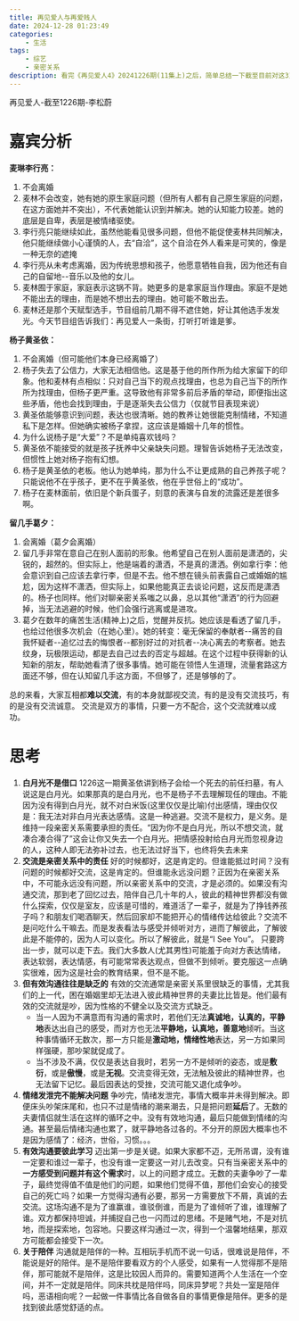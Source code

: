 ```yaml
---
title: 再见爱人与再爱贱人
date: 2024-12-28 01:23:49
categories: 
    - 生活
tags: 
    - 综艺
    - 亲密关系
description: 看完《再见爱人4》20241226期(11集上)之后，简单总结一下截至目前对这3对的分析，以及自己的反思。
---
```

再见爱人-截至1226期-李松蔚
# 嘉宾分析
**麦琳李行亮：**
1. 不会离婚
2. 麦林不会改变，她有她的原生家庭问题（但所有人都有自己原生家庭的问题，在这方面她并不突出），不代表她能认识到并解决。她的认知能力较差。她的底层是自卑，表层是被情绪驱使。
3. 李行亮只能继续如此，虽然他能看见很多问题，但他不能促使麦林共同解决，他只能继续做小心谨慎的人，去“自洽”，这个自洽在外人看来是可笑的，像是一种无奈的遮掩
4. 李行亮从未考虑离婚，因为传统思想和孩子，他愿意牺牲自我，因为他还有自己的自留地--音乐以及他的女儿。
5. 麦林囿于家庭，家庭表示这锅不背。她更多的是拿家庭当作理由。家庭不是她不能出去的理由，而是她不想出去的理由。她可能不敢出去。
5. 麦林还是那个天赋型选手，节目组前几期不得不遮住她，好让其他选手发发光。今天节目组告诉我们：再见爱人一条街，打听打听谁是爹。  
<!-- more -->  

**杨子黄圣依：**
1. 不会离婚（但可能他们本身已经离婚了）
2. 杨子失去了公信力，大家无法相信他。这是基于他的所作所为给大家留下的印象。他和麦林有点相似：只对自己当下的观点找理由，也总为自己当下的所作所为找理由，但杨子更严重。这导致他有非常多前后矛盾的举动，即便指出这些矛盾，他也会找到理由，于是逐渐失去公信力（仅就节目表现来说）
3. 黄圣依能够意识到问题，表达也很清晰。她的教养让她很能克制情绪，不知道私下是怎样。但她确实被杨子拿捏，这应该是婚姻十几年的惯性。
4. 为什么说杨子是“大爱”？不是单纯喜欢钱吗？
5. 黄圣依不能接受的就是孩子抚养中父亲缺失问题。理智告诉她杨子无法改变，但惯性上她对杨子抱有幻想。
6. 杨子是黄圣依的老板。他认为她单纯，那为什么不让更成熟的自己养孩子呢？只能说他不在乎孩子，更不在乎黄圣依，他在乎世俗上的“成功”。
7. 杨子在麦林面前，依旧是个新兵蛋子，刻意的表演与自发的流露还是差很多啊。

**留几手葛夕：**
1. 会离婚（葛夕会离婚）
2. 留几手非常在意自己在别人面前的形象。他希望自己在别人面前是潇洒的，尖锐的，超然的。但实际上，他是端着的潇洒，不是真的潇洒。例如拿行李：他会意识到自己应该去拿行李，但是不去。他不想在镜头前表露自己或婚姻的尴尬，因为这样不潇洒，但实际上，如果他能真正去谈论问题，这反而是潇洒的。杨子也同样。他们对聊亲密关系嗤之以鼻，总以其他“潇洒”的行为回避掉，当无法逃避的时候，他们会强行逃离或是进攻。
3. 葛夕在数年的痛苦生活(精神上)之后，觉醒并反抗。她应该是看透了留几手，也给过他很多次机会（在她心里）。她的转变：毫无保留的奉献者--痛苦的自我怀疑者--追忆过去的悔恨者--都别好过的对抗者--决心离去的考察者。她去纹身，玩极限运动，都是去自己过去的否定与超越。在这个过程中获得新的认知新的朋友，帮助她看清了很多事情。她可能在领悟人生道理，流量套路这方面还不够，但在认知留几手这方面，不但够了，还是够够的了。

总的来看，大家互相都**难以交流**，有的本身就鄙视交流，有的是没有交流技巧，有的是没有交流诚意。 交流是双方的事情，只要一方不配合，这个交流就难以成功。

# 思考
1. **白月光不是借口** 
1226这一期黄圣依讲到杨子会给一个死去的前任扫墓，有人说这是白月光。如果那真的是白月光，也不是杨子不去理解现任的理由。不能因为没有得到白月光，就不对白米饭(这里仅仅是比喻)付出感情，理由仅仅是：我无法对非白月光表达感情。这是一种逃避。交流不是权力，是义务。是维持一段亲密关系需要承担的责任。“因为你不是白月光，所以不想交流，就凑合凑合得了”这会让你又失去一个白月光。把情感投射给白月光而忽视身边的人，这种人即无法弥补过去，也无法过好当下，也终将失去未来
2. **交流是亲密关系中的责任** 
好的时候都好，这是肯定的。但谁能抵过时间？没有问题的时候都好交流，这是肯定的。但谁能永远没问题？正因为在亲密关系中，不可能永远没有问题，所以亲密关系中的交流，才是必须的。如果没有沟通交流，那到老了回忆过去，陪伴自己几十年的人，彼此的精神世界都没有做什么探索，仅仅是室友，应该是可惜的，难道活了一辈子，就是为了挣钱养孩子吗？和朋友们喝酒聊天，然后回家却不能把开心的情绪传达给彼此？交流不是问吃什么干嘛去。而是发表看法与感受并倾听对方，进而了解彼此，了解彼此是不能停的，因为人可以变化。所以了解彼此，就是“I See You”。 只要跨出一步，就可以走下去。我们大多数人(尤其男性)可能羞于向对方表达情绪，表达软弱，表达情感，有可能常常表达观点，但做不到倾听。要克服这一点确实很难，因为这是社会的教育结果，但不是不能。
3. **但有效沟通往往是缺乏的** 
有效的交流通常是亲密关系里很缺乏的事情，尤其我们的上一代，困在婚姻里却无法进入彼此精神世界的夫妻比比皆是。他们最有效的交流就是吵，因为性格的不健全以及交流方式缺乏。
    - 当一人因为不满意而有沟通的需求时，若他们无法**真诚地，认真的，平静地**表达出自己的感受，而对方也无法**平静地，认真地，善意地**倾听。当这种事情循环无数次，那一方只能是**激动地，情绪性地**表达，另一方如果同样强硬，那吵架就促成了。
    - 当不涉及不满，仅仅是表达自我时，若另一方不是倾听的姿态，或是**敷衍**，或是**傲慢**，或是**无视**。交流变得无效，无法触及彼此的精神世界，也无法留下记忆。最后因表达的受挫，交流可能又退化成争吵。
4. **情绪发泄完不能解决问题** 
争吵完，情绪发泄完，事情大概率并未得到解决。即便床头吵架床尾和，也只不过是情绪的潮来潮去，只是把问题**延后**了。无数的夫妻情侣就生活在这样的循环之中。没有有效地沟通，最后只能做到情绪的沟通。甚至最后情绪沟通也累了，就平静地各过各的。不分开的原因大概率也不是因为感情了：经济，世俗，习惯。。。
5. **有效沟通要彼此学习** 
迈出第一步是关键。如果大家都不迈，无所吊谓，没有谁一定要和谁过一辈子，也没有谁一定要这一对儿去改变。只有当亲密关系中的**一方感受到问题并有这个需求**时，以上的问题才成立。无数的夫妻争吵了一辈子，最终觉得值不值是他们的问题，如果他们觉得不值，那他们会安心的接受自己的死亡吗？如果一方觉得沟通有必要，那另一方需要放下不屑，真诚的去交流。这场沟通不是为了谁赢谁，谁驳倒谁，而是为了谁倾听了谁，谁理解了谁。双方都保持坦诚，并捕捉自己也一闪而过的思绪。不是赌气地，不是对抗地，而是探索地，包容地。只要这样沟通过一次，得到一个温馨地结果，那双方可能都会接受下一次。
6. **关于陪伴** 
沟通就是陪伴的一种。互相玩手机而不说一句话，很难说是陪伴，不能说是好的陪伴。是不是陪伴要看双方的个人感受，如果有一人觉得那不是陪伴，那可能就不是陪伴，这是比较因人而异的。需要知道两个人生活在一个空间，并不一定就是陪伴。同床共枕是陪伴吗，同床异梦呢？共处一室是陪伴吗，恶语相向呢？一起做一件事情比各自做各自的事情更像是陪伴。更多的是找到彼此感觉舒适的点。